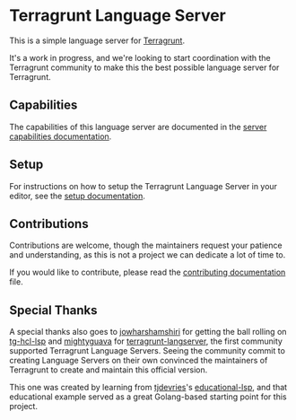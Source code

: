 # Terragrunt Language Server

This is a simple language server for [Terragrunt](https://terragrunt.gruntwork.io/).

It's a work in progress, and we're looking to start coordination with the Terragrunt community to make this the best possible language server for Terragrunt.

## Capabilities

The capabilities of this language server are documented in the [server capabilities documentation](./docs/server-capabilities.md).

## Setup

For instructions on how to setup the Terragrunt Language Server in your editor, see the [setup documentation](./docs/setup.md).

## Contributions

Contributions are welcome, though the maintainers request your patience and understanding, as this is not a project we can dedicate a lot of time to.

If you would like to contribute, please read the [contributing documentation](./docs/contributing.md) file.

## Special Thanks

A special thanks also goes to [jowharshamshiri](https://github.com/jowharshamshiri) for getting the ball rolling on [tg-hcl-lsp](https://github.com/jowharshamshiri/tg-hcl-lsp) and [mightyguava](https://github.com/mightyguava) for [terragrunt-langserver](https://github.com/mightyguava/terragrunt-langserver), the first community supported Terragrunt Language Servers. Seeing the community commit to creating Language Servers on their own convinced the maintainers of Terragrunt to create and maintain this official version.

This one was created by learning from [tjdevries](https://github.com/tjdevries)'s [educational-lsp](https://github.com/tjdevries/educationalsp), and that educational example served as a great Golang-based starting point for this project.
